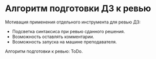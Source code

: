 # Алгоритм подготовки ДЗ к ревью

Мотивация применения отдельного инструмента для ревью ДЗ:
- Подсветка синтаксиса при ревью сданного решения.
- Возможность оставлять комментарии.
- Возможность запуска на машине преподавателя.

Алгоритм подготовки к ревью: ToDo.
